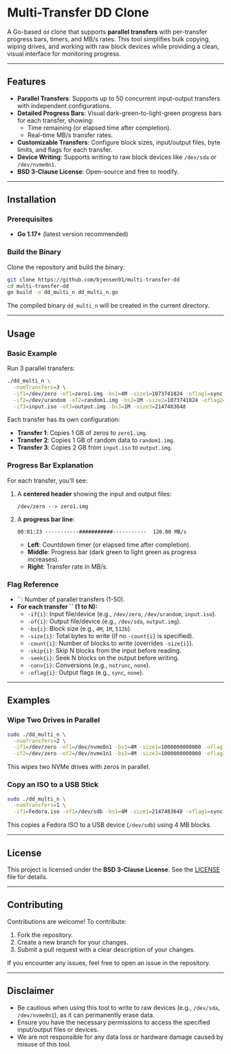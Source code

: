 # Multi-Transfer DD Clone

&#x20;

A Go-based `dd` clone that supports **parallel transfers** with per-transfer progress bars, timers, and MB/s rates. This tool simplifies bulk copying, wiping drives, and working with raw block devices while providing a clean, visual interface for monitoring progress.

---

## Features

- **Parallel Transfers**: Supports up to 50 concurrent input-output transfers with independent configurations.
- **Detailed Progress Bars**: Visual dark-green-to-light-green progress bars for each transfer, showing:
  - Time remaining (or elapsed time after completion).
  - Real-time MB/s transfer rates.
- **Customizable Transfers**: Configure block sizes, input/output files, byte limits, and flags for each transfer.
- **Device Writing**: Supports writing to raw block devices like `/dev/sda` or `/dev/nvme0n1`.
- **BSD 3-Clause License**: Open-source and free to modify.

---

## Installation

### Prerequisites

- **Go 1.17+** (latest version recommended)

### Build the Binary

Clone the repository and build the binary:

```bash
git clone https://github.com/bjensen91/multi-transfer-dd
cd multi-transfer-dd
go build -o dd_multi_n dd_multi_n.go
```

The compiled binary `dd_multi_n` will be created in the current directory.

---

## Usage

### Basic Example

Run 3 parallel transfers:

```bash
./dd_multi_n \
  -numTransfers=3 \
  -if1=/dev/zero -of1=zero1.img -bs1=4M -size1=1073741824 -oflag1=sync \
  -if2=/dev/urandom -of2=random1.img -bs2=1M -size2=1073741824 -oflag2=sync \
  -if3=input.iso -of3=output.img -bs3=1M -size3=2147483648
```

Each transfer has its own configuration:

- **Transfer 1**: Copies 1 GB of zeros to `zero1.img`.
- **Transfer 2**: Copies 1 GB of random data to `random1.img`.
- **Transfer 3**: Copies 2 GB from `input.iso` to `output.img`.

### Progress Bar Explanation

For each transfer, you’ll see:

1. A **centered header** showing the input and output files:
   ```
   /dev/zero --> zero1.img
   ```
2. A **progress bar line**:
   ```
   00:01:23 -----------###########-----------  120.00 MB/s
   ```
   - **Left**: Countdown timer (or elapsed time after completion).
   - **Middle**: Progress bar (dark green to light green as progress increases).
   - **Right**: Transfer rate in MB/s.

### Flag Reference

- ``: Number of parallel transfers (1-50).
- **For each transfer **``** (1 to N):**
  - `-if{i}`: Input file/device (e.g., `/dev/zero`, `/dev/urandom`, `input.iso`).
  - `-of{i}`: Output file/device (e.g., `/dev/sda`, `output.img`).
  - `-bs{i}`: Block size (e.g., `4M`, `1M`, `512b`).
  - `-size{i}`: Total bytes to write (if no `-count{i}` is specified).
  - `-count{i}`: Number of blocks to write (overrides `-size{i}`).
  - `-skip{i}`: Skip N blocks from the input before reading.
  - `-seek{i}`: Seek N blocks on the output before writing.
  - `-conv{i}`: Conversions (e.g., `notrunc`, `none`).
  - `-oflag{i}`: Output flags (e.g., `sync`, `none`).

---

## Examples

### Wipe Two Drives in Parallel

```bash
sudo ./dd_multi_n \
  -numTransfers=2 \
  -if1=/dev/zero -of1=/dev/nvme0n1 -bs1=4M -size1=1000000000000 -oflag1=sync \
  -if2=/dev/zero -of2=/dev/nvme1n1 -bs2=4M -size2=1000000000000 -oflag2=sync
```

This wipes two NVMe drives with zeros in parallel.

### Copy an ISO to a USB Stick

```bash
sudo ./dd_multi_n \
  -numTransfers=1 \
  -if1=Fedora.iso -of1=/dev/sdb -bs1=4M -size1=2147483648 -oflag1=sync
```

This copies a Fedora ISO to a USB device (`/dev/sdb`) using 4 MB blocks.

---

## License

This project is licensed under the **BSD 3-Clause License**. See the [LICENSE](LICENSE) file for details.

---

## Contributing

Contributions are welcome! To contribute:

1. Fork the repository.
2. Create a new branch for your changes.
3. Submit a pull request with a clear description of your changes.

If you encounter any issues, feel free to open an issue in the repository.

---

## Disclaimer

- Be cautious when using this tool to write to raw devices (e.g., `/dev/sda`, `/dev/nvme0n1`), as it can permanently erase data.
- Ensure you have the necessary permissions to access the specified input/output files or devices.
- We are not responsible for any data loss or hardware damage caused by misuse of this tool.

